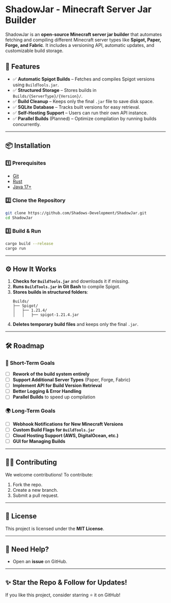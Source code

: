 # **ShadowJar - Minecraft Server Jar Builder**  
ShadowJar is an **open-source Minecraft server jar builder** that automates fetching and compiling different Minecraft server types like **Spigot, Paper, Forge, and Fabric**. It includes a versioning API, automatic updates, and customizable build storage.

## **🚀 Features**
- ✅ **Automatic Spigot Builds** – Fetches and compiles Spigot versions using `BuildTools.jar`.
- ✅ **Structured Storage** – Stores builds in `Builds/{ServerType}/{Version}/`.
- ✅ **Build Cleanup** – Keeps only the final `.jar` file to save disk space.
- ✅ **SQLite Database** – Tracks built versions for easy retrieval.
- ✅ **Self-Hosting Support** – Users can run their own API instance.
- ✅ **Parallel Builds** (Planned) – Optimize compilation by running builds concurrently.

---

## **📦 Installation**
### **1️⃣ Prerequisites**
- [Git](https://git-scm.com/downloads)
- [Rust](https://www.rust-lang.org/)
- [Java 17+](https://adoptium.net/)

### **2️⃣ Clone the Repository**
```sh
git clone https://github.com/Shadows-Development/ShadowJar.git
cd ShadowJar
```

### **3️⃣ Build & Run**
```sh
cargo build --release
cargo run
```

---

## **⚙️ How It Works**
1. **Checks for `BuildTools.jar`** and downloads it if missing.
2. **Runs `BuildTools.jar` in Git Bash** to compile Spigot.
3. **Stores builds in structured folders**:  
   ```
   Builds/
   ├── Spigot/
   │   ├── 1.21.4/
   │   │   ├── spigot-1.21.4.jar
   ```
4. **Deletes temporary build files** and keeps only the final `.jar`.

---

## **🛠️ Roadmap**
### **🚀 Short-Term Goals**
- [ ] **Rework of the build system entirely**
- [ ] **Support Additional Server Types** (Paper, Forge, Fabric)
- [ ] **Implement API for Build Version Retrieval**
- [ ] **Better Logging & Error Handling**
- [ ] **Parallel Builds** to speed up compilation

### **🌍 Long-Term Goals**
- [ ] **Webhook Notifications for New Minecraft Versions**
- [ ] **Custom Build Flags for `BuildTools.jar`**
- [ ] **Cloud Hosting Support (AWS, DigitalOcean, etc.)**
- [ ] **GUI for Managing Builds**

---

## **👨‍💻 Contributing**
We welcome contributions! To contribute:
1. Fork the repo.
2. Create a new branch.
3. Submit a pull request.

---

## **📄 License**
This project is licensed under the **MIT License**.

---

## **📢 Need Help?**
- Open an **issue** on GitHub.

---

## **✨ Star the Repo & Follow for Updates!**
If you like this project, consider starring ⭐ it on GitHub!
